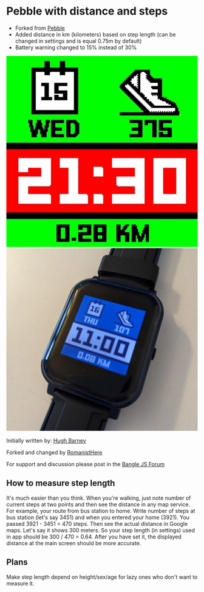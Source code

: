 # Pebble with distance and steps

- Forked from [Pebble](https://github.com/espruino/BangleApps/tree/master/apps/pebble)
- Added distance in km (kilometers) based on step length (can be changed in settings and is equal 0.75m by default)
- Battery warning changed to 15% instead of 30%

![](pebble_screenshot.png)
![](photo.jpg)

Initially written by: [Hugh Barney](https://github.com/hughbarney)

Forked and changed by [RomanistHere](https://github.com/RomanistHere)

For support and discussion please post in the [Bangle JS Forum](http://forum.espruino.com/microcosms/1424/)

## How to measure step length

It's much easier than you think. When you're walking, just note number of current steps at two points and then see the distance in any map service. For example, your route from bus station to home. Write number of steps at bus station (let's say 3451) and when you entered your home (3921). You passed 3921 - 3451 = 470 steps. Then see the actual distance in Google maps. Let's say it shows 300 meters. So your step length (in settings) used in app should be 300 / 470 = 0.64. After you have set it, the displayed distance at the main screen should be more accurate.

## Plans

Make step length depend on height/sex/age for lazy ones who don't want to measure it.
